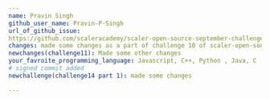 ```yaml
---
name: Pravin Singh
github_user_name: Pravin-P-Singh
url_of_github_issue: 
https://github.com/scaleracademy/scaler-open-source-september-challenge/issues/282
changes: made some changes as a part of challenge 10 of scaler-open-source-september-challenge
newchanges(challenge11): Made some other changes
your_favroite_programming_language: Javascript, C++, Python , Java, C
# signed commit added
newchallenge(challenge14 part 1): made some changes

---
```


